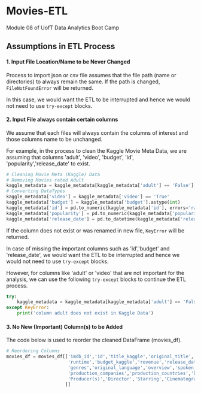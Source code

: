 # Movies-ETL
Module 08 of UofT Data Analytics Boot Camp

## Assumptions in ETL Process

#### 1. Input File Location/Name to be Never Changed
Process to import json or csv file assumes that the file path (name or directories) to always remain the same. If the path is changed, `FileNotFoundError` will be returned.

In this case, we would want the ETL to be interrupted and hence we would not need to use `try-except` blocks.


#### 2. Input File always contain certain columns

We assume that each files will always contain the columns of interest and those columns name to be unchanged.

For example, in the process to clean the Kaggle Movie Meta Data, we are assuming that columns 'adult', 'video', 'budget', 'id', 'popularity','release_date' to exist.

```Python
# Cleaning Movie Meta (Kaggle) Data
# Removing Movies rated Adult
kaggle_metadata = kaggle_metadata[kaggle_metadata['adult'] == 'False'].drop('adult',axis='columns')
# Converting DataTypes
kaggle_metadata['video'] = kaggle_metadata['video'] == 'True'
kaggle_metadata['budget'] = kaggle_metadata['budget'].astype(int)
kaggle_metadata['id'] = pd.to_numeric(kaggle_metadata['id'], errors='raise')
kaggle_metadata['popularity'] = pd.to_numeric(kaggle_metadata['popularity'], errors='raise')
kaggle_metadata['release_date'] = pd.to_datetime(kaggle_metadata['release_date'])
```

If the column does not exist or was renamed in new file, `KeyError` will be returned.

In case of missing the important columns such as 'id','budget' and 'release_date', we would want the ETL to be interrupted and hence we would not need to use `try-except` blocks.

However, for columns like 'adult' or 'video' that are not important for the analysis, we can use the following `try-except` blocks to continue the ETL process.

```Python
try:
    kaggle_metadata = kaggle_metadata[kaggle_metadata['adult'] == 'False'].drop('adult',axis='columns')
except KeyError:
    print('column adult does not exist in Kaggle Data')
```


#### 3. No New (Important) Column(s) to be Added
The code below is used to reorder the cleaned DataFrame (movies_df).

```Python
# Reordering Columns
movies_df = movies_df[['imdb_id','id','title_kaggle','original_title','tagline','belongs_to_collection','url','imdb_link',
                       'runtime','budget_kaggle','revenue','release_date_kaggle','popularity','vote_average','vote_count',
                       'genres','original_language','overview','spoken_languages','Country',
                       'production_companies','production_countries','Distributor',
                       'Producer(s)','Director','Starring','Cinematography','Editor(s)','Writer(s)','Composer(s)','Based on'
                      ]] 
```
